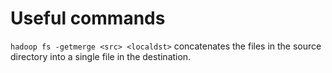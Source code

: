 # Useful commands

`hadoop fs -getmerge <src> <localdst>` concatenates the files in the source directory into a single file in the destination.
